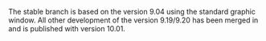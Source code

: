 The stable branch is based on the version 9.04 using the standard graphic window. All other development of the version 9.19/9.20 has
been merged in and is published with version 10.01.
